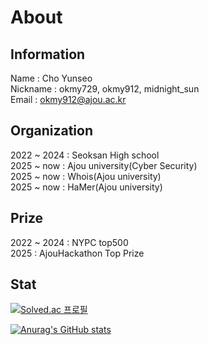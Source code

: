 # About

## Information
Name : Cho Yunseo <br/>
Nickname : okmy729, okmy912, midnight_sun <br/>
Email : okmy912@ajou.ac.kr

## Organization
2022 ~ 2024 : Seoksan High school <br/>
2025 ~ now : Ajou university(Cyber Security) <br/>
2025 ~ now : Whois(Ajou university) <br/>
2025 ~ now : HaMer(Ajou university)

## Prize
2022 ~ 2024 : NYPC top500 <br/>
2025 : AjouHackathon Top Prize <br/>

## Stat
[![Solved.ac
프로필](http://mazassumnida.wtf/api/v2/generate_badge?boj=okmy729)](https://solved.ac/profile/okmy729)

[![Anurag's GitHub stats](https://github-readme-stats.vercel.app/api?username=midnightsun2006)](https://github.com/anuraghazra/github-readme-stats)

<!--
**midnightsun2006/midnightsun2006** is a ✨ _special_ ✨ repository because its `README.md` (this file) appears on your GitHub profile.

Here are some ideas to get you started:

- 🔭 I’m currently working on ...
- 🌱 I’m currently learning ...
- 👯 I’m looking to collaborate on ...
- 🤔 I’m looking for help with ...
- 💬 Ask me about ...
- 📫 How to reach me: ...
- 😄 Pronouns: ...
- ⚡ Fun fact: ...
-->
